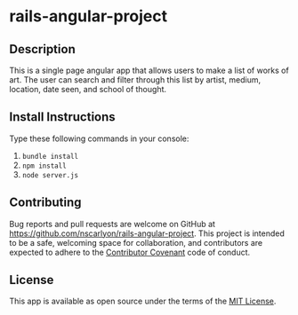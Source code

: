 # rails-angular-project

## Description

This is a single page angular app that allows users to make a list of works of art. The user can search and filter through this list by artist, medium, location, date seen, and school of thought.

## Install Instructions

Type these following commands in your console:
  1. `bundle install`
  2. `npm install`
  3. `node server.js`

## Contributing

Bug reports and pull requests are welcome on GitHub at https://github.com/nscarlyon/rails-angular-project. This project is intended to be a safe, welcoming space for collaboration, and contributors are expected to adhere to the [Contributor Covenant](contributor-covenant.org) code of conduct.

## License

This app is available as open source under the terms of the [MIT License](http://opensource.org/licenses/MIT).
